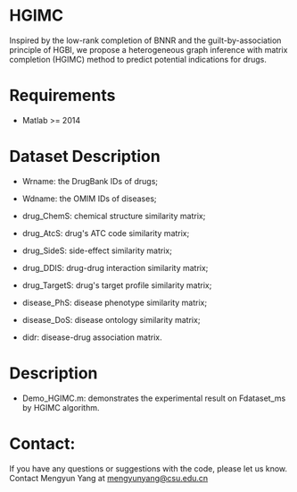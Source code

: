 # HGIMC
Inspired by the low-rank completion of BNNR and the guilt-by-association principle of HGBI, we propose a heterogeneous graph inference with matrix completion (HGIMC) method to predict potential indications for drugs. 

# Requirements
* Matlab >= 2014

# Dataset Description
* Wrname: the DrugBank IDs of drugs;

* Wdname: the OMIM IDs of diseases;

* drug_ChemS: chemical structure similarity matrix;

* drug_AtcS: drug's ATC code similarity matrix;

* drug_SideS: side-effect similarity matrix;

* drug_DDIS: drug-drug interaction similarity matrix;

* drug_TargetS: drug's target profile similarity matrix;

* disease_PhS: disease phenotype similarity matrix;

* disease_DoS: disease ontology similarity matrix;

* didr: disease-drug association matrix.

# Description
* Demo_HGIMC.m: demonstrates the experimental result on Fdataset_ms by HGIMC algorithm.

# Contact:
If you have any questions or suggestions with the code, please let us know. 
Contact Mengyun Yang at mengyunyang@csu.edu.cn
